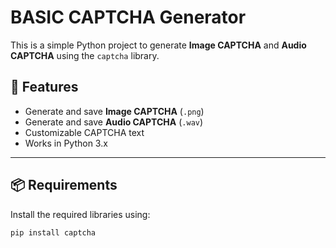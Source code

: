 # BASIC CAPTCHA Generator

This is a simple Python project to generate **Image CAPTCHA** and **Audio CAPTCHA** using the `captcha` library.

## 🔧 Features

- Generate and save **Image CAPTCHA** (`.png`)
- Generate and save **Audio CAPTCHA** (`.wav`)
- Customizable CAPTCHA text
- Works in Python 3.x

---

## 📦 Requirements

Install the required libraries using:

```bash
pip install captcha
